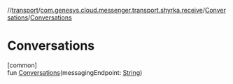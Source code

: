 //[transport](../../../index.md)/[com.genesys.cloud.messenger.transport.shyrka.receive](../index.md)/[Conversations](index.md)/[Conversations](-conversations.md)

# Conversations

[common]\
fun [Conversations](-conversations.md)(messagingEndpoint: [String](https://kotlinlang.org/api/latest/jvm/stdlib/kotlin/-string/index.html))
